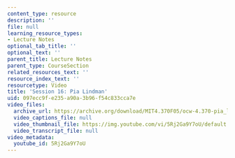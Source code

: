 ```yaml
---
content_type: resource
description: ''
file: null
learning_resource_types:
- Lecture Notes
optional_tab_title: ''
optional_text: ''
parent_title: Lecture Notes
parent_type: CourseSection
related_resources_text: ''
resource_index_text: ''
resourcetype: Video
title: 'Session 16: Pia Lindman'
uid: 097ecc9f-e235-a90a-3b96-f54c833cca7e
video_files:
  archive_url: https://archive.org/download/MIT4.370F05/ocw-4.370-pia_lindman-07nov2005-220k.mp4
  video_captions_file: null
  video_thumbnail_file: https://img.youtube.com/vi/5Rj2Ga9Y7oU/default.jpg
  video_transcript_file: null
video_metadata:
  youtube_id: 5Rj2Ga9Y7oU
---
```

